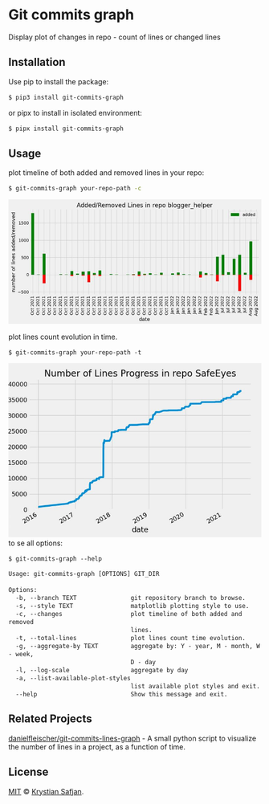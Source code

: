 # Git commits graph

Display plot of changes in repo - count of lines or changed lines

## Installation

Use pip to install the package:
```sh
$ pip3 install git-commits-graph
```
or pipx to install in isolated environment:
```sh
$ pipx install git-commits-graph
```

## Usage
plot timeline of both added and removed lines in your repo:
```sh
$ git-commits-graph your-repo-path -c
```
![changes](https://github.com/izikeros/git-commits-graph/raw/main/changes.jpg)

plot lines count evolution in time.
```shell
$ git-commits-graph your-repo-path -t
```
![lines](https://github.com/izikeros/git-commits-graph/raw/main/lines.jpg)
to se all options:
```
$ git-commits-graph --help
```

```
Usage: git-commits-graph [OPTIONS] GIT_DIR

Options:
  -b, --branch TEXT               git repository branch to browse.
  -s, --style TEXT                matplotlib plotting style to use.
  -c, --changes                   plot timeline of both added and removed
                                  lines.
  -t, --total-lines               plot lines count time evolution.
  -g, --aggregate-by TEXT         aggregate by: Y - year, M - month, W - week,
                                  D - day
  -l, --log-scale                 aggregate by day
  -a, --list-available-plot-styles
                                  list available plot styles and exit.
  --help                          Show this message and exit.
```


## Related Projects
[danielfleischer/git-commits-lines-graph](https://github.com/danielfleischer/git-commits-lines-graph) - A small python script to visualize the number of lines in a project, as a function of time.

## License

[MIT](https://izikeros.mit-license.org/) © [Krystian Safjan](https://safjan.com).
